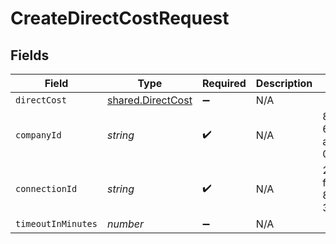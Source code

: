 # CreateDirectCostRequest


## Fields

| Field                                                  | Type                                                   | Required                                               | Description                                            | Example                                                |
| ------------------------------------------------------ | ------------------------------------------------------ | ------------------------------------------------------ | ------------------------------------------------------ | ------------------------------------------------------ |
| `directCost`                                           | [shared.DirectCost](../../models/shared/directcost.md) | :heavy_minus_sign:                                     | N/A                                                    |                                                        |
| `companyId`                                            | *string*                                               | :heavy_check_mark:                                     | N/A                                                    | 8a210b68-6988-11ed-a1eb-0242ac120002                   |
| `connectionId`                                         | *string*                                               | :heavy_check_mark:                                     | N/A                                                    | 2e9d2c44-f675-40ba-8049-353bfcb5e171                   |
| `timeoutInMinutes`                                     | *number*                                               | :heavy_minus_sign:                                     | N/A                                                    |                                                        |
